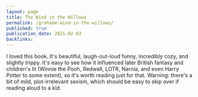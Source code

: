 ```yaml
---
layout: page
title: The Wind in the Willows
permalink: /grahame-wind-in-the-willows/
published: true
publication_date: 2021-02-03
backlinks: 
---
```


I loved this book. It's beautiful, laugh-out-loud funny, incredibly cozy, and slightly trippy. It's easy to see how it influenced later British fantasy and children's lit (Winnie the Pooh, Redwall, LOTR, Narnia, and even Harry Potter to some extent), so it's worth reading just for that. Warning: there's a bit of mild, plot-irrelevant sexism, which should be easy to skip over if reading aloud to a kid.